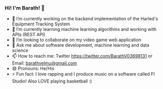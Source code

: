 ### Hi! I'm Barath!  👋


- 🔭 I’m currently working on the backend implementation of the Harled's Equipment Tracking System 
- 🌱 I’m currently learning machine learning algorithms and working with APIs (REST API)
- 👯 I’m looking to collaborate on my video game web application 
- 💬 Ask me about software development, machine learning and data science 
- 📫 How to reach me: Twitter https://twitter.com/BarathV03698131 or Email: barathvelmu@gmail.com
- 😄 Pronouns: He/His
- ⚡ Fun fact: I love rapping and I produce music on a software called Fl Studio! Also LOVE playing basketball :) 

